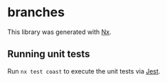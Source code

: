 # branches

This library was generated with [Nx](https://nx.dev).

## Running unit tests

Run `nx test coast` to execute the unit tests via [Jest](https://jestjs.io).
